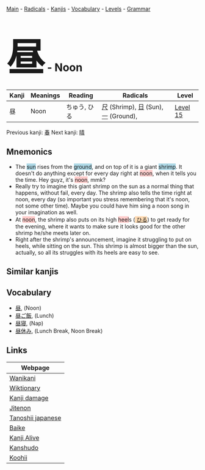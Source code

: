 <style> bigfont {font-size: 100px}</style>
[Main](../index.md) -
[Radicals](../radicals.md) -
[Kanjis](../kanjis.md) -
[Vocabulary](../vocabulary.md) -
[Levels](../levels.md) -
[Grammar](../grammar.md)
# <bigfont> 昼</bigfont> - Noon 

| Kanji | Meanings | Reading | Radicals | Level |
| --- | --- | --- | --- | --- |
| 昼 | Noon | ちゅう, ひる | [尺](../radicals/尺.md) (Shrimp), [日](../radicals/日.md) (Sun), [一](../radicals/一.md) (Ground),  | [Level 15](../levels/wk_level15.md) |

Previous kanji: [春](春.md) Next kanji: [晴](晴.md) 

## Mnemonics
 * The <span style="background-color:#ADD8E6"> sun</span> rises from the <span style="background-color:#ADD8E6"> ground</span>, and on top of it is a giant <span style="background-color:#ADD8E6"> shrimp</span>. It doesn't do anything except for every day right at <span style="background-color:#ffcccb"> noon</span>, when it tells you the time. Hey guyz, it's <span style="background-color:#ffcccb"> noon</span>, mmk?
* Really try to imagine this giant shrimp on the sun as a normal thing that happens, without fail, every day. The shrimp also tells the time right at noon, every day (so important you stress remembering that it's noon, not some other time). Maybe you could have him sing a noon song in your imagination as well.
* At <span style="background-color:#ffcccb"> noon</span>, the shrimp also puts on its high <span style="background-color:#ffcccb"> heel</span>s (<span style="background-color:#fed8b1"> [ひる](https://jisho.org/search/ひる)</span>) to get ready for the evening, where it wants to make sure it looks good for the other shrimp he/she meets later on.
* Right after the shrimp's announcement, imagine it struggling to put on heels, while sitting on the sun. This shrimp is almost bigger than the sun, actually, so all its struggles with its heels are easy to see.


## Similar kanjis
 


## Vocabulary
 * [昼](../vocabulary/昼.md), (Noon)
* [昼ご飯](../vocabulary/昼.md), (Lunch)
* [昼寝](../vocabulary/昼.md), (Nap)
* [昼休み](../vocabulary/昼.md), (Lunch Break, Noon Break)



## Links 

| Webpage |
| --- |
| [Wanikani          ](https://www.wanikani.com/kanji/昼) |
| [Wiktionary        ](https://en.wiktionary.org/wiki/昼) |
| [Kanji damage      ](http://www.kanjidamage.com/kanji/search?utf8=✓&q=昼) |
| [Jitenon           ](https://jitenon.com/kanji/昼) |
| [Tanoshii japanese ](https://www.tanoshiijapanese.com/dictionary/kanji.cfm?k=昼) |
| [Baike             ](https://baike.baidu.com/item/昼) |
| [Kanji Alive       ](https://app.kanjialive.com/昼) |
| [Kanshudo          ](https://www.kanshudo.com/searchmn?q=昼) |
| [Koohii            ](https://kanji.koohii.com/study/kanji/昼) |
